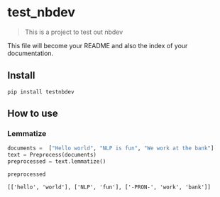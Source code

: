 # test_nbdev
> This is a project to test out nbdev


This file will become your README and also the index of your documentation.

## Install

`pip install testnbdev`

## How to use

### Lemmatize

```python
documents =  ["Hello world", "NLP is fun", "We work at the bank"]
text = Preprocess(documents)
preprocessed = text.lemmatize()
```

```python
preprocessed
```




    [['hello', 'world'], ['NLP', 'fun'], ['-PRON-', 'work', 'bank']]


